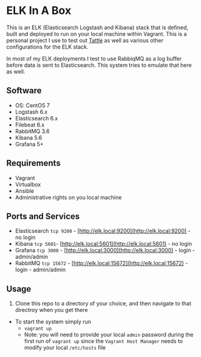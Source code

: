 # ELK In A Box

This is an ELK (Elasticsearch Logstash and Kibana) stack that is defined, built and deployed to run on your local machine within Vagrant.  This is a personal project I use to test out [Tattle](http://tattle.io) as well as various other configurations for the ELK stack.

In most of my ELK deployments I test to use RabbiqMQ as a log buffer before data is sent to Elasticsearch.  This system tries to emulate that here as well.

## Software
* OS: CentOS 7 
* Logstash 6.x
* Elasticsearch 6.x
* Filebeat 6.x
* RabbitMQ 3.6
* Kibana 5.6
* Grafana 5+

## Requirements
* Vagrant
* Virtualbox
* Ansible
* Administrative rights on you local machine

## Ports and Services
* Elasticsearch `tcp 9200` - [http://elk.local:9200](http://elk.local:9200) - no login
* Kibana `tcp 5601`- [http://elk.local:5601](http://elk.local:5601) - no login 
* Grafana `tcp 3000` - [http://elk.local:3000](http://elk.local:3000) - login - admin/admin 
* RabbitMQ `tcp 15672` - [http://elk.local:15672](http://elk.local:15672) - login - admin/admin

## Usage
1. Clone this repo to a directory of your choice, and then navigate to that directroy when you get there

* To start the system simply run
    * `vagrant up`
    * Note: you will need to provide your local `admin` password during the first run of `vagrant up` since the `Vagrant Host Manager` needs to modify your local `/etc/hosts` file

